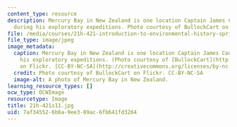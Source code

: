 ```yaml
---
content_type: resource
description: Mercury Bay in New Zealand is one location Captain James Cook landed
  during his exploratory expeditions. Photo courtesy of BullockCart on Flickr. CC-BY-NC-SA
file: /media/courses/21h-421-introduction-to-environmental-history-spring-2011/7af345526b6a9ee389ac6fb641fd3264_21h-421s11.jpg
file_type: image/jpeg
image_metadata:
  caption: Mercury Bay in New Zealand is one location Captain James Cook landed during
    his exploratory expeditions. (Photo courtesy of [BullockCart](http://www.flickr.com/photos/bullockcart/2341974220/)
    on Flickr. [CC-BY-NC-SA](http://creativecommons.org/licenses/by-nc-sa/2.0/deed.en))
  credit: Photo courtesy of BullockCart on Flickr. CC-BY-NC-SA
  image-alt: A photo of Mercury Bay in New Zealand.
learning_resource_types: []
ocw_type: OCWImage
resourcetype: Image
title: 21h-421s11.jpg
uid: 7af34552-6b6a-9ee3-89ac-6fb641fd3264
---
```

